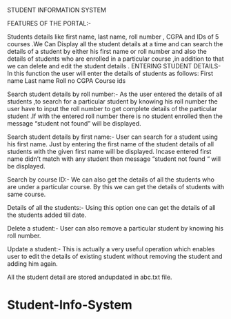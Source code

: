 STUDENT INFORMATION SYSTEM

FEATURES OF THE PORTAL:-

Students details like first name, last name, roll number , CGPA and  IDs of 5 courses .We Can Display all the student details at a time and can search the details of a student by either his first name or roll number and also the details of students who are enrolled in a particular course ,in addition to that we can delete and edit the student details .
ENTERING STUDENT DETAILS-
In this function the user will enter the details of students as follows:
First name
Last name
Roll no
CGPA
Course ids

Search student details by roll number:-
As the user entered the details of all students  ,to search for a particular student by knowing his roll number the user have to input the roll number to get complete details of the particular student .If with the entered roll number  there is no student enrolled then the message “student not found” will be displayed.

Search student details by first name:-
User can search for a student using his first name. Just by entering the first name of the student details of all students with the given first name will be displayed. Incase entered first name didn’t match with any student then message “student not found “ will be displayed.

Search by course ID:-
We can also get the details of all the students who are under a particular course. By this we can get the details of students with same course.

Details of all the students:-
Using this option one can get the details of all the students added till date.

Delete a student:-
User can also remove a particular student by knowing his roll number.

Update a student:-
This is actually a very useful operation which enables user to edit the details of existing student without removing the student and adding him again.

All the student detail are stored andupdated in abc.txt file.
# Student-Info-System
